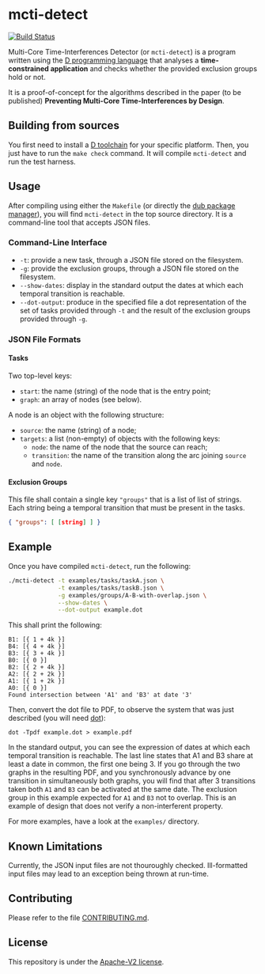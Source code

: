 # mcti-detect

[![Build Status](https://travis-ci.org/krono-safe/mcti-detect.svg?branch=master)](https://travis-ci.org/krono-safe/mcti-detect)

Multi-Core Time-Interferences Detector (or `mcti-detect`) is a program written
using the [D programming language][1] that analyses a **time-constrained
application** and checks whether the provided exclusion groups hold or not.

It is a proof-of-concept for the algorithms described in the paper (to be
published) **Preventing Multi-Core Time-Interferences by Design**.

## Building from sources

You first need to install a [D toolchain][2] for your specific platform.  Then,
you just have to run the `make check` command. It will compile `mcti-detect`
and run the test harness.

## Usage

After compiling using either the `Makefile` (or directly the [dub package
manager][3]), you will find `mcti-detect` in the top source directory.
It is a command-line tool that accepts JSON files.

### Command-Line Interface

- `-t`: provide a new task, through a JSON file stored on the filesystem.
- `-g`: provide the exclusion groups, through a JSON file stored on the filesystem.
- `--show-dates`: display in the standard output the dates at which each
  temporal transition is reachable.
- `--dot-output`: produce in the specified file a dot representation of the set
  of tasks provided through `-t` and the result of the exclusion groups provided
  through `-g`.

### JSON File Formats

#### Tasks

Two top-level keys:
- `start`: the name (string) of the node that is the entry point;
- `graph`: an array of nodes (see below).

A node is an object with the following structure:
- `source`: the name (string) of a node;
- `targets`: a list (non-empty) of objects with the following keys:
  - `node`: the name of the node that the source can reach;
  - `transition`: the name of the transition along the arc joining `source`
    and `node`.


#### Exclusion Groups

This file shall contain a single key `"groups"` that is a list of list of
strings. Each string being a temporal transition that must be present in
the tasks.

```json
{ "groups": [ [string] ] }
```

## Example

Once you have compiled `mcti-detect`, run the following:

```bash
./mcti-detect -t examples/tasks/taskA.json \
              -t examples/tasks/taskB.json \
              -g examples/groups/A-B-with-overlap.json \
              --show-dates \
              --dot-output example.dot
```

This shall print the following:

```
B1: [{ 1 + 4k }]
B4: [{ 4 + 4k }]
B3: [{ 3 + 4k }]
B0: [{ 0 }]
B2: [{ 2 + 4k }]
A2: [{ 2 + 2k }]
A1: [{ 1 + 2k }]
A0: [{ 0 }]
Found intersection between 'A1' and 'B3' at date '3'
```

Then, convert the dot file to PDF, to observe the system that was just
described (you will need [dot][4]):

```
dot -Tpdf example.dot > example.pdf
```

In the standard output, you can see the expression of dates at which each
temporal transition is reachable. The last line states that A1 and B3 share at
least a date in common, the first one being 3. If you go through the two graphs
in the resulting PDF, and you synchronously advance by one transition in
simultaneously both graphs, you will find that after 3 transitions taken both
`A1` and `B3` can be activated at the same date. The exclusion group in this
example expected for `A1` and `B3` not to overlap. This is an example of design
that does not verify a non-interferent property.

For more examples, have a look at the `examples/` directory.


## Known Limitations

Currently, the JSON input files are not thouroughly checked. Ill-formatted
input files may lead to an exception being thrown at run-time.


## Contributing

Please refer to the file [CONTRIBUTING.md](CONTRIBUTING.md).

## License

This repository is under the [Apache-V2 license](LICENSE).


[1]: https://dlang.org/
[2]: https://dlang.org/download.html
[3]: https://dub.pm/getting_started
[4]: https://graphviz.org
